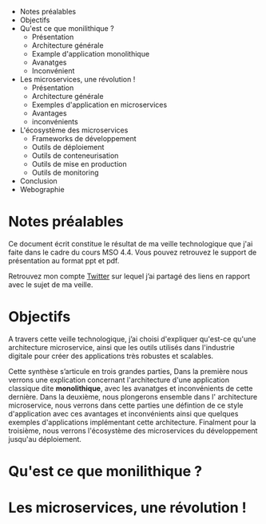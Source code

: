 * Notes préalables
* Objectifs
* Qu'est ce que monilithique ?
  * Présentation
  * Architecture générale
  * Example d'application monolithique
  * Avanatges
  * Inconvénient
* Les microservices, une révolution !
  * Présentation
  * Architecture générale
  * Exemples d'application en microservices
  * Avantages 
  * inconvénients
* L'écosystème des microservices
  * Frameworks de développement
  * Outils de déploiement
  * Outils de conteneurisation 
  * Outils de mise en production
  * Outils de monitoring
* Conclusion
* Webographie

# Notes préalables
Ce document écrit constitue le résultat de ma veille technologique que j'ai faite dans le cadre du cours MSO 4.4.
Vous pouvez retrouvez le support de présentation au format ppt et pdf.

Retrouvez mon compte [Twitter](https://twitter.com/oualidbouh) sur lequel j’ai partagé des liens en rapport avec le sujet de ma veille.
# Objectifs
A travers cette veille technologique, j’ai choisi d'expliquer qu'est-ce qu'une architecture microservice, ainsi que les outils utilisés dans l'industrie digitale pour créer des applications très robustes et scalables.

Cette synthèse s’articule en trois grandes parties, Dans la première nous verrons une explication concernant l'architecture d'une application classique dite **monolithique**, avec les avanatges et inconvénients de cette dernière.
Dans la deuxième, nous plongerons ensemble dans l' architecture microservice, nous verrons dans cette parties une défintion de ce style d'application avec ces avantages et inconvénients ainsi que quelques exemples d'applications implémentant cette architecture.
Finalment pour la troisième, nous verrons l'écosystème des microservices du développement jusqu'au déploiement.

# Qu'est ce que monilithique ?

# Les microservices, une révolution !
